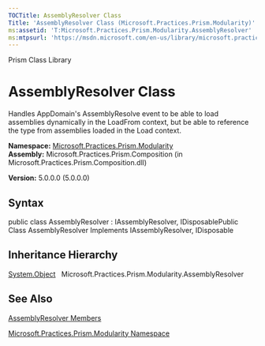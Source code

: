 ```yaml
---
TOCTitle: AssemblyResolver Class
Title: 'AssemblyResolver Class (Microsoft.Practices.Prism.Modularity)'
ms:assetid: 'T:Microsoft.Practices.Prism.Modularity.AssemblyResolver'
ms:mtpsurl: 'https://msdn.microsoft.com/en-us/library/microsoft.practices.prism.modularity.assemblyresolver(v=pandp.50)'
---
```


Prism Class Library

AssemblyResolver Class
======================

Handles AppDomain's AssemblyResolve event to be able to load assemblies dynamically in the LoadFrom context, but be able to reference the type from assemblies loaded in the Load context.

**Namespace:** [Microsoft.Practices.Prism.Modularity](https://msdn.microsoft.com/library/microsoft.practices.prism.modularity)
**Assembly:** Microsoft.Practices.Prism.Composition (in Microsoft.Practices.Prism.Composition.dll)

**Version:** 5.0.0.0 (5.0.0.0)

## Syntax


public class AssemblyResolver : IAssemblyResolver, IDisposablePublic Class AssemblyResolver Implements IAssemblyResolver, IDisposable

Inheritance Hierarchy
---------------------

<span id="familyToggle"></span>[System.Object](http://msdn.microsoft.com/en-us/library/e5kfa45b)
  Microsoft.Practices.Prism.Modularity.AssemblyResolver

See Also
--------


[AssemblyResolver Members](https://msdn.microsoft.com/allmembers.t:microsoft.practices.prism.modularity.assemblyresolver)

[Microsoft.Practices.Prism.Modularity Namespace](https://msdn.microsoft.com/library/microsoft.practices.prism.modularity)

